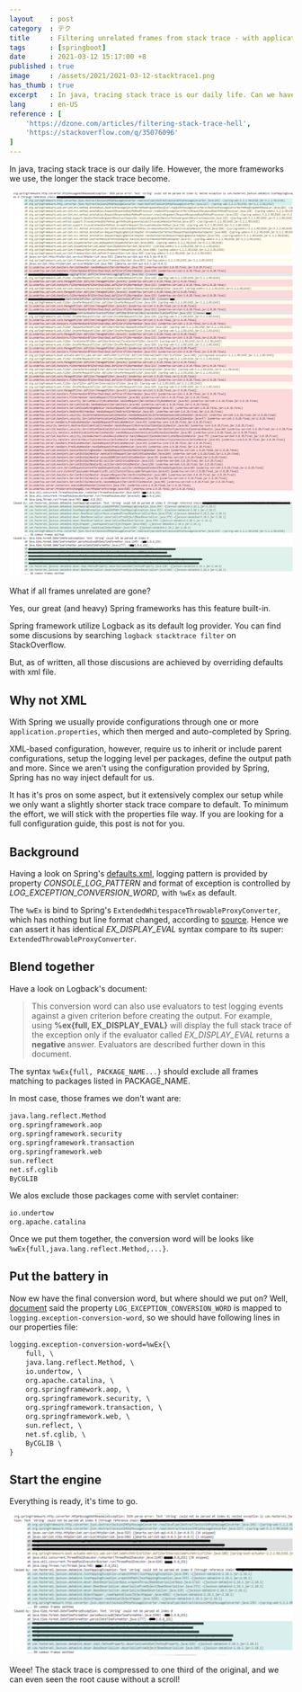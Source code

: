 ```yaml
---
layout    : post
category  : テク
title     : Filtering unrelated frames from stack trace - with application.properties
tags      : [springboot]
date      : 2021-03-12 15:17:00 +8
published : true
image     : /assets/2021/2021-03-12-stacktrace1.png
has_thumb : true
excerpt   : In java, tracing stack trace is our daily life. Can we have a clear stack trace with all frames unrelated removed?
lang      : en-US
reference : [
    'https://dzone.com/articles/filtering-stack-trace-hell',
    'https://stackoverflow.com/q/35076096'
]
---
```


In java, tracing stack trace is our daily life. However, the more frameworks we use, the longer the stack trace become.

![vanilla flavor stack trace](/assets/2021/2021-03-12-stacktrace1.png)

What if all frames unrelated are gone?

<!--more-->

Yes, our great (and heavy) Spring frameworks has this feature built-in.

Spring framework utilize Logback as its default log provider. You can find some discusions by searching `logback stacktrace filter` on StackOverflow.

But, as of written, all those discusions are achieved by overriding defaults with xml file.

## Why not XML

With Spring we usually provide configurations through one or more `application.properties`, which then merged and auto-completed by Spring.

XML-based configuration, however, require us to inherit or include parent configurations, setup the logging level per packages, define the output path and more. Since we aren't using the configuration provided by Spring, Spring has no way inject default for us.

It has it's pros on some aspect, but it extensively complex our setup while we only want a slightly shorter stack trace compare to default. To minimum the effort, we will stick with the properties file way. If you are looking for a full configuration guide, this post is not for you.

## Background

Having a look on Spring's [defaults.xml][src-logback-default], logging pattern is provided by property *CONSOLE_LOG_PATTERN* and format of exception is controlled by *LOG_EXCEPTION_CONVERSION_WORD*, with `%wEx` as default.

The `%wEx` is bind to Spring's `ExtendedWhitespaceThrowableProxyConverter`, which has nothing but line format changed, according to [source][src-logback-wEx]. Hence we can assert it has identical *EX_DISPLAY_EVAL* syntax compare to its super: `ExtendedThrowableProxyConverter`.

## Blend together

Have a look on Logback's document:

> This conversion word can also use evaluators to test logging events against a given criterion before creating the output. For example, using **%ex{full, EX_DISPLAY_EVAL}** will display the full stack trace of the exception only if the evaluator called *EX_DISPLAY_EVAL* returns a **negative** answer. Evaluators are described further down in this document.

The syntax `%wEx{full, PACKAGE_NAME...}` should exclude all frames matching to packages listed in PACKAGE_NAME.

In most case, those frames we don't want are:

```text
java.lang.reflect.Method
org.springframework.aop
org.springframework.security
org.springframework.transaction
org.springframework.web
sun.reflect
net.sf.cglib
ByCGLIB
```

We alos exclude those packages come with servlet container:

```text
io.undertow
org.apache.catalina
```

Once we put them together, the conversion word will be looks like `%wEx{full,java.lang.reflect.Method,...}`.

## Put the battery in

Now ew have the final conversion word, but where should we put on? Well, [document][doc-log-config] said the property `LOG_EXCEPTION_CONVERSION_WORD` is mapped to `logging.exception-conversion-word`, so we should have following lines in our properties file:

```properties
logging.exception-conversion-word=%wEx{\
    full, \
    java.lang.reflect.Method, \
    io.undertow, \
    org.apache.catalina, \
    org.springframework.aop, \
    org.springframework.security, \
    org.springframework.transaction, \
    org.springframework.web, \
    sun.reflect, \
    net.sf.cglib, \
    ByCGLIB \
}
```

## Start the engine

Everything is ready, it's time to go.

![light flavor stack trace](/assets/2021/2021-03-12-stacktrace2.png)

Weee! The stack trace is compressed to one third of the original, and we can even seen the root cause without a scroll!

[src-logback-default]: https://github.com/spring-projects/spring-boot/tree/master/spring-boot-project/spring-boot/src/main/resources/org/springframework/boot/logging/logback/defaults.xml

[src-logback-wEx]: https://github.com/spring-projects/spring-boot/blob/master/spring-boot-project/spring-boot/src/main/java/org/springframework/boot/logging/logback/ExtendedWhitespaceThrowableProxyConverter.java

[doc-log-config]: https://docs.spring.io/spring-boot/docs/current/reference/html/spring-boot-features.html#boot-features-custom-log-configuration
